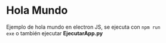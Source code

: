 # Hola Mundo

Ejemplo de hola mundo en electron JS, se ejecuta con
<code>npm run exe</code>
o también ejecutar <b>EjecutarApp.py</b>

